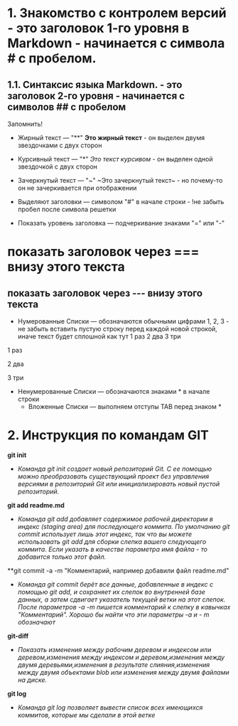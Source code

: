 # 1. Знакомство с контролем версий - это заголовок 1-го уровня в Markdown - начинается с символа # с пробелом.

## 1.1. Синтаксис языка Markdown. - это заголовок 2-го уровня - начинается с символов ## с пробелом
Запомнить!

* Жирный текст — "**" **Это жирный текст** - он выделен двумя звездочками с двух сторон

* Курсивный текст — "*" *Это текст курсивом* - он выделен одной звездочкой с двух сторон

* Зачеркнутый текст — "~" ~Это зачеркнутый текст~ - но почему-то он не зачеркивается при отображении 

* Выделяют заголовки — символом "#" в начале строки - !не забыть пробел после символа решетки
* Показать уровень заголовка — подчеркивание знаками "=" или "-"

показать заголовок через === внизу этого текста
==============================================
показать заголовок через --- внизу этого текста
----------------------------------------------

* Нумерованные Списки —
обозначаются обычными
цифрами 1, 2, 3 - не забыть вставить пустую строку перед каждой новой строкой, иначе текст будет сплошной  как тут 
1 раз 
2 два 
3 три

1 раз

2 два

3 три

* Ненумерованные Списки —
обозначаются знаками *
в начале строки
    * Вложенные Списки — выполняем отступы TAB перед знаком *

# 2.  Инструкция по командам GIT

**git init** 
- *Команда git init создает новый репозиторий Git. С ее помощью можно преобразовать существующий проект без управления версиями в репозиторий Git или инициализировать новый пустой репозиторий.*

**git add readme.md** 
- *Команда git add добавляет содержимое рабочей директории в индекс (staging area) для последующего коммита. По умолчанию git commit использует лишь этот индекс, так что вы можете использовать git add для сборки слепка вашего следующего коммита. Если указать в качестве параметра имя файла - то добавится только этот файл.*

**git commit -a -m "Комментарий, например добавили файл readme.md"
- *Команда git commit берёт все данные, добавленные в индекс с помощью git add, и сохраняет их слепок во внутренней базе данных, а затем сдвигает указатель текущей ветки на этот слепок. После параметров -a -m пишется комментарий к слепку в кавычках "Комментарий". Хорошо бы найти что эти параметры -a и - m обозначают*

**git-diff**
- *Показать изменения между рабочим деревом и индексом или деревом,изменения между индексом и деревом,изменения между двумя деревьями,изменения в результате слияния,изменения между двумя объектами blob или изменения между двумя файлами на диске.*

**git log**
- *Команда git log позволяет вывести список всех имеющихся коммитов, которые мы сделали в этой ветке* 





